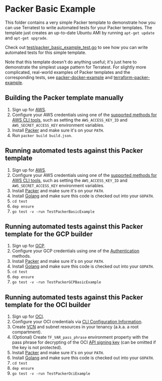 # Packer Basic Example

This folder contains a very simple Packer template to demonstrate how you can use Terratest to write automated tests
for your Packer templates. The template just creates an up-to-date Ubuntu AMI by running `apt-get update` and
`apt-get upgrade`.

Check out [test/packer_basic_example_test.go](https://github.com/terraform-modules-krish/terratest/blob/v0.15.0/test/packer_basic_example_test.go) to see how you can write
automated tests for this simple template.

Note that this template doesn't do anything useful; it's just here to demonstrate the simplest usage pattern for
Terratest. For slightly more complicated, real-world examples of Packer templates and the corresponding tests, see
[packer-docker-example](https://github.com/terraform-modules-krish/terratest/blob/v0.15.0/examples/packer-docker-example) and
[terraform-packer-example](https://github.com/terraform-modules-krish/terratest/blob/v0.15.0/examples/terraform-packer-example).




## Building the Packer template manually

1. Sign up for [AWS](https://aws.amazon.com/).
1. Configure your AWS credentials using one of the [supported methods for AWS CLI
   tools](https://docs.aws.amazon.com/cli/latest/userguide/cli-chap-getting-started.html), such as setting the
   `AWS_ACCESS_KEY_ID` and `AWS_SECRET_ACCESS_KEY` environment variables.
1. Install [Packer](https://www.packer.io/) and make sure it's on your `PATH`.
1. Run `packer build build.json`.




## Running automated tests against this Packer template

1. Sign up for [AWS](https://aws.amazon.com/).
1. Configure your AWS credentials using one of the [supported methods for AWS CLI
   tools](https://docs.aws.amazon.com/cli/latest/userguide/cli-chap-getting-started.html), such as setting the
   `AWS_ACCESS_KEY_ID` and `AWS_SECRET_ACCESS_KEY` environment variables.
1. Install [Packer](https://www.packer.io/) and make sure it's on your `PATH`.
1. Install [Golang](https://golang.org/) and make sure this code is checked out into your `GOPATH`.
1. `cd test`
1. `dep ensure`
1. `go test -v -run TestPackerBasicExample`




## Running automated tests against this Packer template for the GCP builder

1. Sign up for [GCP](https://cloud.google.com/).
1. Configure your GCP credentials using one of the
   [Authentication](https://www.packer.io/docs/builders/googlecompute.html#authentication) methods.
1. Install [Packer](https://www.packer.io/) and make sure it's on your `PATH`.
1. Install [Golang](https://golang.org/) and make sure this code is checked out into your `GOPATH`.
1. `cd test`
1. `dep ensure`
1. `go test -v -run TestPackerGCPBasicExample`




## Running automated tests against this Packer template for the OCI builder

1. Sign up for [OCI](https://cloud.oracle.com/cloud-infrastructure).
1. Configure your OCI credentials via [CLI Configuration
   Information](https://docs.cloud.oracle.com/iaas/Content/API/Concepts/sdkconfig.htm).
1. Create [VCN](https://docs.cloud.oracle.com/iaas/Content/GSG/Tasks/creatingnetwork.htm) and subnet 
   resources in your tenancy (a.k.a. a root compartment).
1. (Optional) Create `TF_VAR_pass_phrase` environment property with the pass phrase for decrypting of the OCI [API signing
      key](https://docs.cloud.oracle.com/iaas/Content/API/Concepts/apisigningkey.htm) (can be omitted
      if the key is not protected).
1. Install [Packer](https://www.packer.io/) and make sure it's on your `PATH`.
1. Install [Golang](https://golang.org/) and make sure this code is checked out into your `GOPATH`.
1. `cd test`
1. `dep ensure`
1. `go test -v -run TestPackerOciExample`
